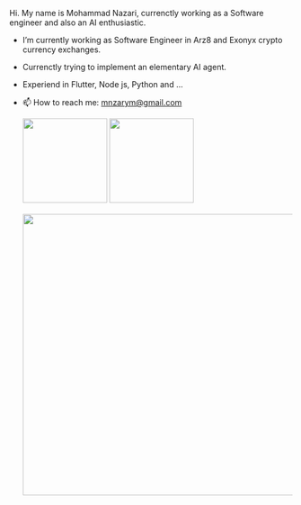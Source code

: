 Hi. My name is Mohammad Nazari, currenctly working as a Software engineer and also an AI enthusiastic. 

- I’m currently working as Software Engineer in Arz8 and Exonyx crypto currency exchanges.
- Currenctly trying to implement an elementary AI agent.
- Experiend in Flutter, Node js, Python and ...
- 📫 How to reach me: [mnzarym@gmail.com](mailto:mnzarym@gmail.com)



  <img height=150 align="center" src="https://github-readme-stats.vercel.app/api?username=mnazarim&hide_rank=false&rank_icon=github" />
   
  <img height=150 align="center" src="https://github-readme-stats.vercel.app/api/top-langs?username=mnazarim&layout=compact&langs_count=8&card_width=320" />


  <div style="padding-bottom: 20px;"></div>

  <img height=500 align="center" src="https://github-readme-stats.vercel.app/api/wakatime?username=@sefeed&layout=compact" />


